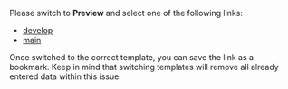 Please switch to **Preview** and select one of the following links:

* [develop](?template=develop.md)
* [main](?template=main.md)

Once switched to the correct template, you can save the link as a bookmark. Keep in mind that switching templates will remove all already entered data within this issue.
